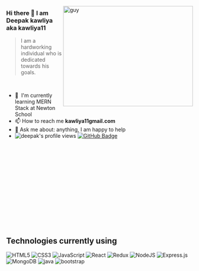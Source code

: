  <img align="right" height="270px" alt="guy" width="350" src="https://i.pinimg.com/originals/e4/26/70/e426702edf874b181aced1e2fa5c6cde.gif" /> </a>
 
### Hi there 👋 I am Deepak kawliya aka kawliya11

> I am a hardworking individual who is dedicated towards his goals.
<br />

- 🌱 &nbsp;I'm currently learning MERN Stack at Newton School
- 📫 How to reach me **kawliya11gmail.com**
- 💬 Ask me about: anything, I am happy to help
- 	<img src="https://komarev.com/ghpvc/?username=thenuka99&label=Profile%20views&color=brightgreen&style=plastic" alt="deepak's profile views" /> 
	<a href="https://github.com/thenuka99?tab=followers"><img src="https://img.shields.io/github/followers/thenuka99?label=Followers&style=social" alt="GitHub Badge"></a>
<br><br><br><br>

<br><br><br><br><br><br><br><br>

## Technologies currently using


<div>
  <img  alt="HTML5" src="https://img.shields.io/badge/html5-%23E34F26.svg?style=for-the-badge&logo=html5&logoColor=white"/>
  <img  alt="CSS3" src="https://img.shields.io/badge/css3-%231572B6.svg?style=for-the-badge&logo=css3&logoColor=white"/>
  <img  alt="JavaScript" src="https://img.shields.io/badge/javascript-%23323330.svg?style=for-the-badge&logo=javascript&logoColor=%23F7DF1E"/>
  <img  alt="React" src="https://img.shields.io/badge/react-%2320232a.svg?style=for-the-badge&logo=react&logoColor=%2361DAFB"/>
  <img  alt="Redux" src="https://img.shields.io/badge/redux-%23593d88.svg?style=for-the-badge&logo=redux&logoColor=white"/>  
  
  <img  alt="NodeJS" src="https://img.shields.io/badge/node.js-%2343853D.svg?style=for-the-badge&logo=node-dot-js&logoColor=white"/>
  <img  alt="Express.js" src="https://img.shields.io/badge/express.js-%23404d59.svg?style=for-the-badge&logo=express&logoColor=%2361DAFB"/>
  <img  alt="MongoDB" src ="https://img.shields.io/badge/MongoDB-%234ea94b.svg?style=for-the-badge&logo=mongodb&logoColor=white"/>

  <img  alt="java" src ="https://img.shields.io/badge/Java-ED8B00?style=for-the-badge&logo=java&logoColor=white"/>

  <img  alt="bootstrap" src ="https://img.shields.io/badge/Bootstrap-563D7C?style=for-the-badge&logo=bootstrap&logoColor=white"/>
 
</div>
